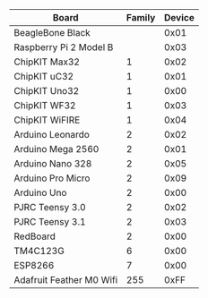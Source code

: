 |Board|Family|Device|
|----|----|----|
|BeagleBone Black||0x01|
|Raspberry Pi 2 Model B||0x03|
|ChipKIT Max32|1|0x02|
|ChipKIT uC32|1|0x01|
|ChipKIT Uno32|1|0x00|
|ChipKIT WF32|1|0x03|
|ChipKIT WiFIRE|1|0x04|
|Arduino Leonardo|2|0x02|
|Arduino Mega 2560|2|0x01|
|Arduino Nano 328|2|0x05|
|Arduino Pro Micro|2|0x09|
|Arduino Uno|2|0x00|
|PJRC Teensy 3.0|2|0x02|
|PJRC Teensy 3.1|2|0x03|
|RedBoard|2|0x00|
|TM4C123G|6|0x00|
|ESP8266|7|0x00|
|Adafruit Feather M0 Wifi|255|0xFF|